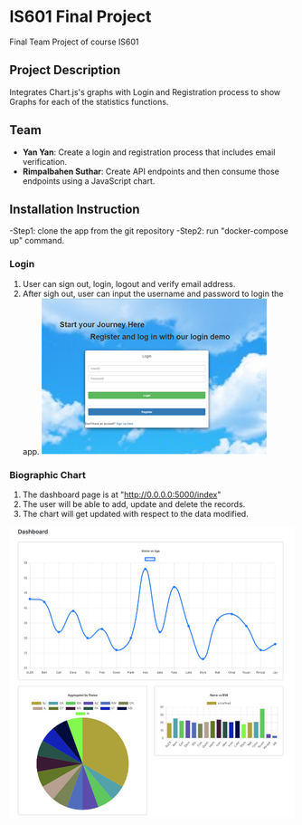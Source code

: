 # IS601 Final Project
Final Team Project of course IS601
## Project Description
Integrates Chart.js's graphs with Login and Registration process to show Graphs for each of the statistics functions.
## Team
- **Yan Yan**: Create a login and registration process that includes email verification.  
- **Rimpalbahen Suthar**: Create API endpoints and then consume those endpoints using a JavaScript chart. 

## Installation Instruction
-Step1: clone the app from the git repository
-Step2: run "docker-compose up" command.

### Login

1. User can sign out, login, logout and verify email address.
2. After sigh out, user can input the username and password to login the app.
![Dashboard](/Screenshots/login.png)

### Biographic Chart 

1. The dashboard page is at "http://0.0.0.0:5000/index"
2. The user will be able to add, update and delete the records.
3. The chart will get updated with respect to the data modified.

![Dashboard](/Screenshots/Dashboard.png)

